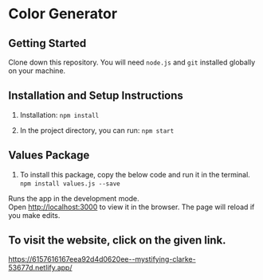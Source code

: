 # Color Generator
## Getting Started

Clone down this repository. You will need `node.js` and `git` installed globally on your machine.

## Installation and Setup Instructions

1. Installation: `npm install`

2. In the project directory, you can run: `npm start`


## Values Package

1. To install this package, copy the below code and run it in the terminal.
  `npm install values.js --save`

Runs the app in the development mode.\
Open [http://localhost:3000](http://localhost:3000) to view it in the browser.
The page will reload if you make edits.

## To visit the website, click on the given link.
  https://6157616167eea92d4d0620ee--mystifying-clarke-53677d.netlify.app/

